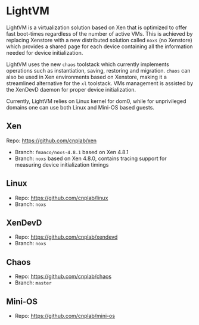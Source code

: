 # LightVM
LightVM is a virtualization solution based on Xen that is optimized to offer fast boot-times regardless of the number of active VMs. This is achieved by replacing Xenstore with a new distributed solution called ``noxs`` (no Xenstore) which provides a shared page for each device containing all the information needed for device initialization.

LightVM uses the new ``chaos`` toolstack which currently implements operations such as instantiation, saving, restoring and migration. ``chaos`` can also be used in Xen environments based on Xenstore, making it a streamlined alternative for the ``xl`` toolstack. VMs management is assisted by the XenDevD daemon for proper device initialization.

Currently, LightVM relies on Linux kernel for dom0, while for unprivileged domains one can use both Linux and Mini-OS based guests.

## Xen
Repo: https://github.com/cnplab/xen
* Branch: ``fmanco/noxs-4.8.1`` based on Xen 4.8.1
* Branch: ``noxs`` based on Xen 4.8.0, contains tracing support for measuring device initialization timings

## Linux
* Repo: https://github.com/cnplab/linux
* Branch: ``noxs``

## XenDevD
* Repo: https://github.com/cnplab/xendevd
* Branch: ``noxs``

## Chaos
* Repo: https://github.com/cnplab/chaos
* Branch: ``master``

## Mini-OS
* Repo: https://github.com/cnplab/mini-os
